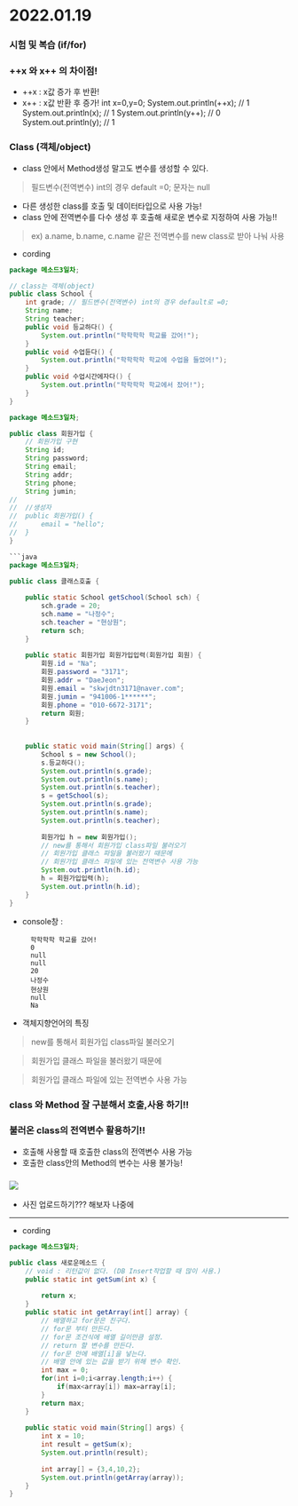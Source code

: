 # 2022.01.19

### 시험 및 복습 (if/for)

###   ++x 와 x++ 의 차이점!
- ++x : x값 증가 후 반환!
- x++ : x값 반환 후 증가!
        int x=0,y=0;
                System.out.println(++x);    // 1
                System.out.println(x);      // 1
                System.out.println(y++);    // 0
                System.out.println(y);      // 1

### Class (객체/object)
- class 안에서 Method생성 말고도 변수를 생성할 수 있다.
> 필드변수(전역변수) int의 경우 default =0; 문자는 null
- 다른 생성한 class를 호출 및 데이터타입으로 사용 가능!
- class 안에 전역변수를 다수 생성 후 호출해 새로운 변수로 지정하여 사용 가능!!
> ex) a.name, b.name, c.name 같은 전역변수를 new class로 받아 나눠 사용
- cording
```java
package 메소드3일차;

// class는 객체(object)
public class School {
    int grade; // 필드변수(전역변수) int의 경우 default로 =0;
    String name;
    String teacher;
    public void 등교하다() {
        System.out.println("학학학학 학교를 갔어!");
    }
    public void 수업듣다() {
        System.out.println("학학학학 학교에 수업을 들었어!");
    }
    public void 수업시간에자다() {
        System.out.println("학학학학 학교에서 잤어!");
    }
}
```
```java
package 메소드3일차;

public class 회원가입 {
    // 회원가입 구현
    String id;
    String password;
    String email;
    String addr;
    String phone;
    String jumin;
//	
//	//생성자
//	public 회원가입() {
//		email = "hello";
//	}
}

```java
package 메소드3일차;

public class 클래스호출 {
    
    public static School getSchool(School sch) {
        sch.grade = 20;
        sch.name = "나정수";
        sch.teacher = "현상원";
        return sch;
    }
    
    public static 회원가입 회원가입입력(회원가입 회원) {
        회원.id = "Na";
        회원.password = "3171";
        회원.addr = "DaeJeon";
        회원.email = "skwjdtn3171@naver.com";
        회원.jumin = "941006-1******";
        회원.phone = "010-6672-3171";
        return 회원;
    }
    
    
    public static void main(String[] args) {
        School s = new School();
        s.등교하다();
        System.out.println(s.grade);
        System.out.println(s.name);
        System.out.println(s.teacher);
        s = getSchool(s);
        System.out.println(s.grade);
        System.out.println(s.name);
        System.out.println(s.teacher);
        
        회원가입 h = new 회원가입();
        // new를 통해서 회원가입 class파일 불러오기
        // 회원가입 클래스 파일을 불러왔기 때문에
        // 회원가입 클래스 파일에 있는 전역변수 사용 가능
        System.out.println(h.id);
        h = 회원가입입력(h);
        System.out.println(h.id);
    }
}
```

* console창 : 

        학학학학 학교를 갔어!
        0
        null
        null
        20
        나정수
        현상원
        null
        Na


- 객체지향언어의 특징
> new를 통해서 회원가입 class파일 불러오기

> 회원가입 클래스 파일을 불러왔기 때문에

> 회원가입 클래스 파일에 있는 전역변수 사용 가능


### class 와 Method 잘 구분해서 호출,사용 하기!!
### 불러온 class의 전역변수 활용하기!!
- 호출해 사용할 때 호출한 class의 전역변수 사용 가능
- 호출한 class안의 Method의 변수는 사용 불가능!


### ![](../../images/table.PNG)
- 사진 업로드하기??? 해보자 나중에



**************************

* cording
```java
package 메소드3일차;

public class 새로운메소드 {
    // void : 리턴값이 없다. (DB Insert작업할 때 많이 사용.)
    public static int getSum(int x) {
        
        return x;
    }
    public static int getArray(int[] array) {
        // 배열하고 for문은 친구다.
        // for문 부터 만든다.
        // for문 조건식에 배열 길이만큼 설정.
        // return 할 변수를 만든다.
        // for문 안에 배열[i]을 넣는다.
        // 배열 안에 있는 값을 받기 위해 변수 확인. 
        int max = 0;
        for(int i=0;i<array.length;i++) {
            if(max<array[i]) max=array[i];
        }
        return max;
    }
    
    public static void main(String[] args) {
        int x = 10;
        int result = getSum(x);
        System.out.println(result);
        
        int array[] = {3,4,10,2};
        System.out.println(getArray(array));
    }
}
```